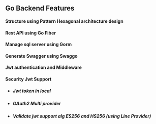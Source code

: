 ## Go Backend Features
#### Structure using Pattern Hexagonal architecture design
#### Rest API using Go Fiber
#### Manage sql server using Gorm
#### Generate Swagger using Swaggo
#### Jwt authentication and Middleware
#### Security Jwt Support
- ##### Jwt token in local
- ##### OAuth2 Multi provider 
- ##### Validate jwt support alg ES256 and HS256 (using Line Provider)
